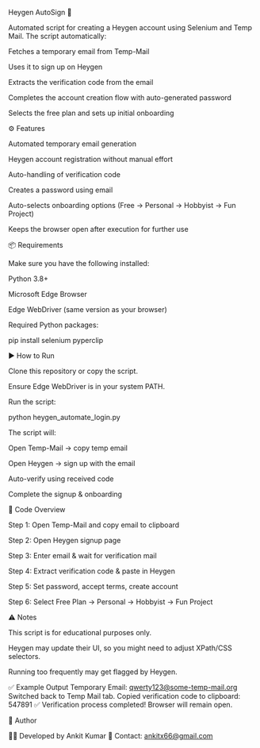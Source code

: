 Heygen AutoSign 🚀

Automated script for creating a Heygen account using Selenium and Temp Mail.
The script automatically:

Fetches a temporary email from Temp-Mail

Uses it to sign up on Heygen

Extracts the verification code from the email

Completes the account creation flow with auto-generated password

Selects the free plan and sets up initial onboarding

⚙️ Features

Automated temporary email generation

Heygen account registration without manual effort

Auto-handling of verification code

Creates a password using email

Auto-selects onboarding options (Free → Personal → Hobbyist → Fun Project)

Keeps the browser open after execution for further use

📦 Requirements

Make sure you have the following installed:

Python 3.8+

Microsoft Edge Browser

Edge WebDriver
 (same version as your browser)

Required Python packages:

pip install selenium pyperclip

▶️ How to Run

Clone this repository or copy the script.

Ensure Edge WebDriver is in your system PATH.

Run the script:

python heygen_automate_login.py


The script will:

Open Temp-Mail → copy temp email

Open Heygen → sign up with the email

Auto-verify using received code

Complete the signup & onboarding

📝 Code Overview

Step 1: Open Temp-Mail and copy email to clipboard

Step 2: Open Heygen signup page

Step 3: Enter email & wait for verification mail

Step 4: Extract verification code & paste in Heygen

Step 5: Set password, accept terms, create account

Step 6: Select Free Plan → Personal → Hobbyist → Fun Project

⚠️ Notes

This script is for educational purposes only.

Heygen may update their UI, so you might need to adjust XPath/CSS selectors.

Running too frequently may get flagged by Heygen.

✅ Example Output
Temporary Email: qwerty123@some-temp-mail.org
Switched back to Temp Mail tab.
Copied verification code to clipboard: 547891
✅ Verification process completed! Browser will remain open.

📌 Author

👨‍💻 Developed by Ankit Kumar
📧 Contact: ankitx66@gmail.com
